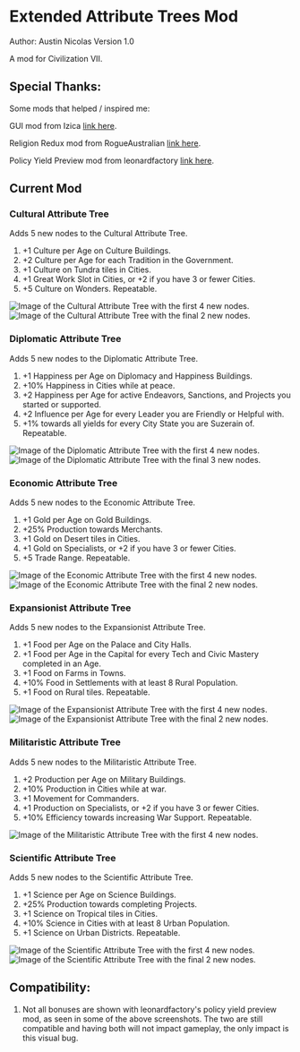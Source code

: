 # Extended Attribute Trees Mod

Author: Austin Nicolas
Version 1.0

A mod for Civilization VII.

## Special Thanks:

Some mods that helped / inspired me:

GUI mod from Izica [link here](https://forums.civfanatics.com/resources/content-modding-tools-with-gui.32139/).

Religion Redux mod from RogueAustralian [link here](https://forums.civfanatics.com/resources/goggless-germania-antiquity.31956/).

Policy Yield Preview mod from leonardfactory [link here](https://forums.civfanatics.com/resources/leonardfactorys-policy-yield-previews.32012/).

## Current Mod

### Cultural Attribute Tree

Adds 5 new nodes to the Cultural Attribute Tree.

<ol>
    <li>+1 Culture per Age on Culture Buildings.</li>
    <li>+2 Culture per Age for each Tradition in the Government.</li>
    <li>+1 Culture on Tundra tiles in Cities.</li>
    <li>+1 Great Work Slot in Cities, or +2 if you have 3 or fewer Cities.</li>
    <li>+5 Culture on Wonders. Repeatable.</li>
</ol>

![Image of the Cultural Attribute Tree with the first 4 new nodes.](images/new_culture_attributes.png?raw=true "Cultural Attribute Tree with new nodes.")
![Image of the Cultural Attribute Tree with the final 2 new nodes.](images/new_culture_attributes_2.png?raw=true "Cultural Attribute Tree with new nodes.")

### Diplomatic Attribute Tree

Adds 5 new nodes to the Diplomatic Attribute Tree.

<ol>
    <li>+1 Happiness per Age on Diplomacy and Happiness Buildings.</li>
    <li>+10% Happiness in Cities while at peace.</li>
    <li>+2 Happiness per Age for active Endeavors, Sanctions, and Projects you started or supported.</li>
    <li>+2 Influence per Age for every Leader you are Friendly or Helpful with.</li>
    <li>+1% towards all yields for every City State you are Suzerain of. Repeatable.</li>
</ol>

![Image of the Diplomatic Attribute Tree with the first 4 new nodes.](images/new_diplomatic_attributes.png?raw=true "Diplomatic Attribute Tree with new nodes.")
![Image of the Diplomatic Attribute Tree with the final 3 new nodes.](images/new_diplomatic_attributes_2.png?raw=true "Diplomatic Attribute Tree with new nodes.")

### Economic Attribute Tree

Adds 5 new nodes to the Economic Attribute Tree.

<ol>
    <li>+1 Gold per Age on Gold Buildings.</li>
    <li>+25% Production towards Merchants.</li>
    <li>+1 Gold on Desert tiles in Cities.</li>
    <li>+1 Gold on Specialists, or +2 if you have 3 or fewer Cities.</li>
    <li>+5 Trade Range. Repeatable.</li>
</ol>

![Image of the Economic Attribute Tree with the first 4 new nodes.](images/new_economic_attributes.png?raw=true "Economic Attribute Tree with new nodes.")
![Image of the Economic Attribute Tree with the final 2 new nodes.](images/new_economic_attributes_2.png?raw=true "Economic Attribute Tree with new nodes.")

### Expansionist Attribute Tree

Adds 5 new nodes to the Expansionist Attribute Tree.

<ol>
    <li>+1 Food per Age on the Palace and City Halls.</li>
    <li>+1 Food per Age in the Capital for every Tech and Civic Mastery completed in an Age.</li>
    <li>+1 Food on Farms in Towns.</li>
    <li>+10% Food in Settlements with at least 8 Rural Population.</li>
    <li>+1 Food on Rural tiles. Repeatable.</li>
</ol>

![Image of the Expansionist Attribute Tree with the first 4 new nodes.](images/new_expansionist_attributes.png?raw=true "Expansionist Attribute Tree with new nodes.")
![Image of the Expansionist Attribute Tree with the final 2 new nodes.](images/new_expansionist_attributes_2.png?raw=true "Expansionist Attribute Tree with new nodes.")

### Militaristic Attribute Tree

Adds 5 new nodes to the Militaristic Attribute Tree.

<ol>
    <li>+2 Production per Age on Military Buildings.</li>
    <li>+10% Production in Cities while at war.</li>
    <li>+1 Movement for Commanders.</li>
    <li>+1 Production on Specialists, or +2 if you have 3 or fewer Cities.</li>
    <li>+10% Efficiency towards increasing War Support. Repeatable.</li>
</ol>

![Image of the Militaristic Attribute Tree with the first 4 new nodes.](images/new_militaristic_attributes.png?raw=true "Militaristic Attribute Tree with new nodes.")

### Scientific Attribute Tree

Adds 5 new nodes to the Scientific Attribute Tree.

<ol>
    <li>+1 Science per Age on Science Buildings.</li>
    <li>+25% Production towards completing Projects.</li>
    <li>+1 Science on Tropical tiles in Cities.</li>
    <li>+10% Science in Cities with at least 8 Urban Population.</li>
    <li>+1 Science on Urban Districts. Repeatable.</li>
</ol>

![Image of the Scientific Attribute Tree with the first 4 new nodes.](images/new_science_attributes.png?raw=true "Scientific Attribute Tree with new nodes.")
![Image of the Scientific Attribute Tree with the final 2 new nodes.](images/new_science_attributes_2.png?raw=true "Scientific Attribute Tree with new nodes.")

## Compatibility:

<ol>
    <li>Not all bonuses are shown with leonardfactory's policy yield preview mod, as seen in some of the above screenshots. The two are still compatible and having both will not impact gameplay, the only impact is this visual bug.</li>
</ol>